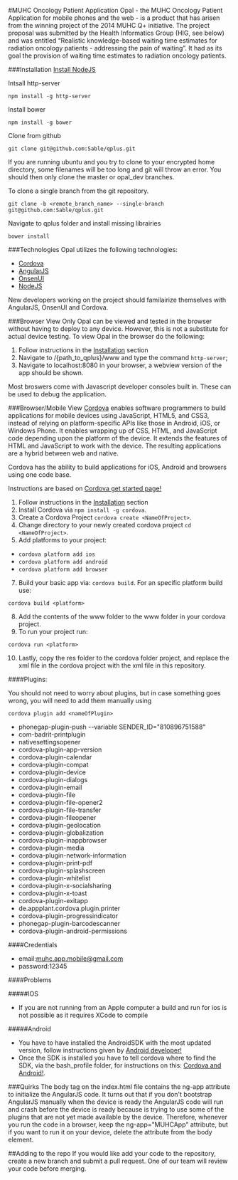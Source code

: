 #MUHC Oncology Patient Application
Opal - the MUHC Oncology Patient Application for mobile phones and the web - is a product that has arisen from the winning project of the 2014 MUHC Q+ initiative. The project proposal was submitted by the Health Informatics Group (HIG, see below) and was entitled “Realistic knowledge-based waiting time estimates for radiation oncology patients - addressing the pain of waiting”. It had as its goal the provision of waiting time estimates to radiation oncology patients. 

###Installation
[Install NodeJS](https://nodejs.org/en/download/)

Intsall http-server
```
npm install -g http-server
```
Install bower
```
npm install -g bower
```
Clone from github 
```
git clone git@github.com:Sable/qplus.git
```
If you are running ubuntu and you try to clone to your encrypted home directory, some filenames will be too long and git will throw an error. You should then only clone the master or opal_dev branches. 

To clone a single branch from the git repository.
```
git clone -b <remote_branch_name> --single-branch git@github.com:Sable/qplus.git
```
Navigate to qplus folder and install missing librairies
```
bower install
```
###Technologies
Opal utilizes the following technologies:
* [Cordova](https://cordova.apache.org/)
* [AngularJS](https://angularjs.org/)
* [OnsenUI](https://onsen.io/)
* [NodeJS](https://nodejs.org/)

New developers working on the project should familairize themselves with AngularJS, OnsenUI and Cordova.

###Browser View Only
Opal can be viewed and tested in the browser without having to deploy to any device. However, this is not a substitute for actual device testing. To view Opal in the browser do the following:

1. Follow instructions in the [Installation](#installation) section
2. Navigate to /{path_to_qplus}/www and type the command `http-server`;
3. Navigate to localhost:8080 in your browser, a webview version of the app should be shown.

Most broswers come with Javascript developer consoles built in. These can be used to debug the application.

###Browser/Mobile View
[Cordova](https://cordova.apache.org/) enables software programmers to build applications for mobile devices using JavaScript, HTML5, and CSS3, instead of relying on platform-specific APIs like those in Android, iOS, or Windows Phone. It enables wrapping up of CSS, HTML, and JavaScript code depending upon the platform of the device. It extends the features of HTML and JavaScript to work with the device. The resulting applications are a hybrid between web and native.

Cordova has the ability to build applications for iOS, Android and browsers using one code base.

Instructions are based on [Cordova get started page!](https://cordova.apache.org/#getstarted)

1. Follow instructions in the [Installation](#installation) section
3. Install Cordova via `npm install -g cordova`.
4. Create a Cordova Project `cordova create <NameOfProject>`.
5. Change directory to your newly created cordova project `cd <NameOfProject>`.
6. Add platforms to your project:
  * `cordova platform add ios`
  * `cordova platform add android`
  * `cordova platform add browser`

7. Build your basic app via: `cordova build`. For an specific platform build use:
 ``` 
cordova build <platform>
```
8. Add the contents of the www folder to the www folder in your cordova project.
9. To run your project run:
 ```
cordova run <platform>
```
10. Lastly, copy the res folder to the cordova folder project, and replace the xml file in the cordova project with the xml file in this repository.

####Plugins:

You should not need to worry about plugins, but in case something goes wrong, you will need to add them manually using
 ```
cordova plugin add <nameOfPlugin>
```

* phonegap-plugin-push --variable SENDER_ID="810896751588"
* com-badrit-printplugin
* nativesettingsopener
* cordova-plugin-app-version
* cordova-plugin-calendar
* cordova-plugin-compat
* cordova-plugin-device
* cordova-plugin-dialogs
* cordova-plugin-email
* cordova-plugin-file
* cordova-plugin-file-opener2
* cordova-plugin-file-transfer
* cordova-plugin-fileopener
* cordova-plugin-geolocation
* cordova-plugin-globalization
* cordova-plugin-inappbrowser
* cordova-plugin-media
* cordova-plugin-network-information
* cordova-plugin-print-pdf
* cordova-plugin-splashscreen
* cordova-plugin-whitelist
* cordova-plugin-x-socialsharing
* cordova-plugin-x-toast
* cordova-plugin-exitapp
* de.appplant.cordova.plugin.printer
* cordova-plugin-progressindicator
* phonegap-plugin-barcodescanner
* cordova-plugin-android-permissions

####Credentials
 * email:muhc.app.mobile@gmail.com
 * password:12345

####Problems

#####IOS
* If you are not running from an Apple computer a build and run for ios is not possible as it requires XCode to compile

#####Android
* You have to have installed the AndroidSDK with the most updated version, follow instructions given by [Android developer!](http://developer.android.com/sdk/installing/index.html)
* Once the SDK is installed you have to tell cordova where to find the SDK, via the bash_profile folder, for instructions on this:
[Cordova and Android!](https://cordova.apache.org/docs/en/2.5.0/guide/getting-started/android/). 

###Quirks
The body tag on the index.html file contains the ng-app attribute to initialize the AngularJS code. It turns out that if you don't bootstrap AngularJS manually when the device is ready the AngularJS code will run and crash before the device is ready because is trying to use some of the plugins that are not yet made available by the device. Therefore, whenever you run the code in a browser, keep the ng-app="MUHCApp" attribute, but if you want to run it on your device, delete the attribute from the body element.  

##Adding to the repo
If you would like add your code to the repository, create a new branch and submit a pull request. One of our team will review your code before merging.

